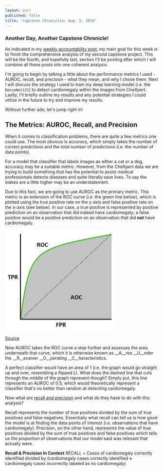 ```yaml
---
layout: post
published: false
title: 'Capstone Chronicles: Aug. 5, 2019'
---
```

### Another Day, Another Capstone Chronicle!

As indicated in my [weekly accountability post](https://jearny58.github.io/2019-08-04-staying-accountable-week-of-aug-4th/), my main goal for this week is to finish the comprehensive analysis of my second capstone project. This will be the fourth, and hopefully last, section I'll be posting after which I will combine all these posts into one coherent analysis. 

I'm going to begin by talking a little about the performance metrics I used - AUROC, recall, and precision - what they mean, and why I chose them. Next I will discuss the strategy I used to train my deep learning model (i.e. the `DenseNet121`) to detect cardiomegaly within the images from CheXpert. Lastly, I'll briefly outline my results and any potential strategies I could utilize in the future  to try and improve my results.

Without further ado, let's jump right in!

## The Metrics: AUROC, Recall, and Precision

When it comes to classification problems, there are quite a few metrics one could use. The most obvious is accuracy, which simply takes the number of correct predictions and the total number of predictions (i.e. the number of data points). 

For a model that classifier that labels images as either a cat or a dog, accuracy may be a suitable metric. However, from the CheXpert data we are trying to build something that has the potential to assist medical professionals detects diseases and quite literally save lives. To say the stakes are a little higher may be an understatement. 

Due to this fact, we are going to use AUROC as the primary metric. This metric is an extension of the ROC curve (i.e. the green line below), which is plotted using the true positive rate on the y-axis and false positive rate on the x-axis (see below). In our case, a true positive is represented by positive prediction on an observation that did indeed have cardiomegaly; a false positive would be a positive prediction on an observation that did __not__ have cardiomegaly. 

![auroc_curve.png](/img/auroc_curve.png)

[Source](https://towardsdatascience.com/understanding-auc-roc-curve-68b2303cc9c5)

Now AUROC takes the ROC curve a step further and assesses the area underneath that curve, which it is otherwise known as __A__rea __U__nder the __R__eceiver __O__perating __C__haracteristics. 

A perfect classifier would have an area of 1 (i.e. the graph would go straight up and over, resembling a flipped L). What does the dashed line that cuts through the middle of the graph represent though? Simply put, this line represents an AUROC of 0.5, which would theoretically represent a classifier that's no better than random at detecting cardiomegaly. 

Now what are [recall and precision](https://scikit-learn.org/stable/auto_examples/model_selection/plot_precision_recall.html) and what do they have to do with this analysis? 

Recall represents the number of true positives divided by the sum of true positives and false negatives. Essentially what recall can tell us is how good the model is at finding the data points of interest (i.e. observations that have cardiomegaly). Precision, on the other hand, represents the value of true positives divided by the sum of true positives and false positives which tells us the proportion of observations that our model said was relevant that actually were. 

__Recall & Precision In Context__
_RECALL_ = Cases of cardiomegaly correctly identified divided by (cardiomegaly cases correctly identified __+__ cardiomegaly cases incorrectly labeled as no cardiomegaly)

